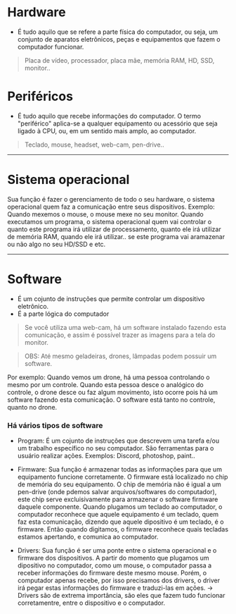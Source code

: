 # Hardware
- É tudo aquilo que se refere a parte física do computador, ou seja, um conjunto de aparatos eletrônicos, peças e equipamentos que fazem o computador funcionar. 
> Placa de vídeo, processador, placa mãe, memória RAM, HD, SSD, monitor..

# Periféricos
- É tudo aquilo que recebe informações do computador. O termo "periférico" aplica-se a qualquer equipamento ou acessório que seja ligado à CPU, ou, em um sentido mais amplo, ao computador.
> Teclado, mouse, headset, web-cam, pen-drive.. 
________________________________________________________________________________________________________________________
# Sistema operacional 
Sua função é fazer o gerenciamento de todo o seu hardware, o sistema operacional quem faz a comunicação entre seus dispositivos.
Exemplo: Quando mexemos o mouse, o mouse mexe no seu monitor.
Quando executamos um programa, o sistema operacional quem vai controlar o quanto este programa irá utilizar de processamento, quanto ele irá utilizar de memória RAM, quando ele irá utilizar.. 
se este programa vai aramazenar ou não algo no seu HD/SSD e etc.
________________________________________________________________________________________________________________________
# Software
- É um cojunto de instruções que permite controlar um dispositivo eletrônico. 
- É a parte lógica do computador

> Se você utiliza uma web-cam, há um software instalado fazendo esta comunicação, e assim é possível trazer as imagens para a tela do monitor.

>OBS: 
Até mesmo geladeiras, drones, lâmpadas podem possuir um software.

Por exemplo:
Quando vemos um drone, há uma pessoa controlando o mesmo por um controle.
Quando esta pessoa desce o analógico do controle, o drone desce ou faz algum movimento, isto ocorre pois há um software fazendo esta comunicação. 
O software está tanto no controle, quanto no drone.   


### Há vários tipos de software
* Program:
É um cojunto de instruções que descrevem uma tarefa e/ou um trabalho específico no seu computador.
São ferramentas para o usuário realizar ações. 
Exemplos: Discord, photoshop, paint..

* Firmware:
Sua função é armazenar todas as informações para que um equipamento funcione corretamente. O firmware está localizado no chip de memória do seu equipamento.
O chip de memória não é igual a um pen-drive (onde pdemos salvar arquivos/softwares do computador), este chip serve excluisivamente para armazenar o software firmware daquele componente. 
Quando plugamos um teclado ao computador, o computador reconhece que aquele equipamento é um teclado, quem faz esta comunicação, dizendo que aquele dipositivo é um teclado, é o firmware. 
Então quando digitamos, o firmware reconhece quais tecladas estamos apertando, e comunica ao computador.

* Drivers:
Sua função é ser uma ponte entre o sistema operacional e o firmware dos dispositivos. 
A partir do momento que plugamos um dipositivo no computador, como um mouse, o computador passa a receber informações do firmware deste mesmo mouse. 
Porém, o computador apenas recebe, por isso precisamos dos drivers, o driver irá pegar estas informações do firmware e traduzi-las em ações. 
-> Drivers são de extrema importância, são eles que fazem tudo funcionar corretamentre, entre o dispositivo e o computador.  








